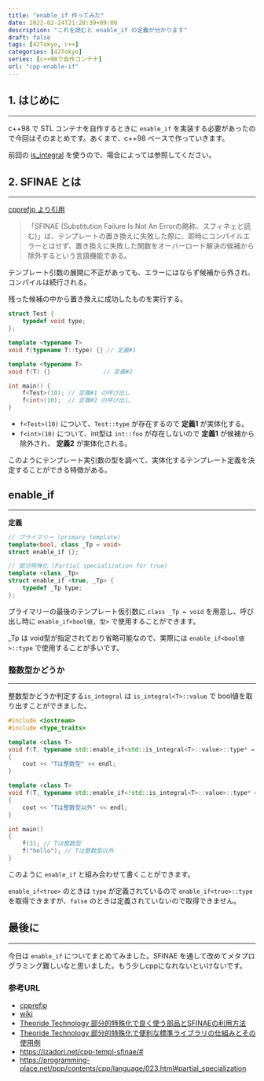 ```yaml
---
title: "enable_if 作ってみた"
date: 2022-02-24T21:28:39+09:00
description: "これを読むと enable_if の定義が分かります" 
draft: false
tags: [42Tokyo, c++] 
categories: [42Tokyo]
series: [c++98で自作コンテナ]
url: "cpp-enable-if"
---
```


## 1. はじめに
* * *
c++98 で STL コンテナを自作するときに `enable_if` を実装する必要があったので今回はそのまとめです。あくまで、c++98 ベースで作っていきます。

前回の [is_integral](https://public-jun.github.io/cpp-is-integral/) を使うので、場合によっては参照してください。

## 2. SFINAE とは
* * *
[cpprefjp より引用](https://cpprefjp.github.io/lang/cpp11/sfinae_expressions.html)
> 「SFINAE (Substitution Failure Is Not An Errorの略称、スフィネェと読む)」は、テンプレートの置き換えに失敗した際に、即時にコンパイルエラーとはせず、置き換えに失敗した関数をオーバーロード解決の候補から除外するという言語機能である。

テンプレート引数の展開に不正があっても、エラーにはならず候補から外され、コンパイルは続行される。

残った候補の中から置き換えに成功したものを実行する。
```cpp
struct Test {
    typedef void type;
};

template <typename T> 
void f(typename T::type) {} // 定義#1

template <typename T> 
void f(T) {}               // 定義#2

int main() {
    f<Test>(10); // 定義#1 の呼び出し
    f<int>(10);  // 定義#2 の呼び出し
}
```
- `f<Test>(10)` について、`Test::type` が存在するので **定義1** が実体化する。
- `f<int>(10)` について、int型は `int::foo` が存在しないので **定義1** が候補から除外され、 **定義2** が実体化される。

このようにテンプレート実引数の型を調べて、実体化するテンプレート定義を決定することができる特徴がある。 

## enable_if
* * *
**定義**
```cpp
// プライマリー (primary template)
template<bool, class _Tp = void>
struct enable_if {};

// 部分特殊化 (Partial specialization for true)
template <class _Tp>
struct enable_if <true, _Tp> {
    typedef _Tp type;
};
```
プライマリーの最後のテンプレート仮引数に `class _Tp = void` を用意し、呼び出し時に `enable_if<bool値, 型>` で使用することができます。

_Tp は void型が指定されており省略可能なので、実際には `enable_if<bool値>::type` で使用することが多いです。

### 整数型かどうか
* * *
整数型かどうか判定する`is_integral` は `is_integral<T>::value` で bool値を取り出すことができました。
```cpp
#include <iostream>
#include <type_traits>

template <class T>
void f(T, typename std::enable_if<std::is_integral<T>::value>::type* = NULL)
{
    cout << "Tは整数型" << endl;
}

template <class T>
void f(T, typename std::enable_if<!std::is_integral<T>::value>::type* = NULL)
{
    cout << "Tは整数型以外" << endl;
}

int main()
{
    f(3); // Tは整数型
    f("hello"); // Tは整数型以外
}
```
このように `enable_if` と組み合わせて書くことができます。

`enable_if<true>` のときは `type` が定義されているので `enable_if<true>::type` を取得できますが、`false` のときは定義されていないので取得できません。

## 最後に
* * *
今日は `enable_if` についてまとめてみました。SFINAE を通して改めてメタプログラミング難しいなと思いました。もう少しcppになれないといけないです。

### 参考URL
- [cpprefjp](https://cpprefjp.github.io/lang/cpp11/sfinae_expressions.html)
- [wiki](https://ja.wikipedia.org/wiki/SFINAE)
- [Theoride Technology 部分的特殊化で良く使う部品とSFINAEの利用方法](https://theolizer.com/cpp-school2/cpp-school2-6/)
- [Theoride Technology 部分的特殊化で便利な標準ライブラリの仕組みとその使用例](https://theolizer.com/cpp-school2/cpp-school2-7/)
- https://izadori.net/cpp-templ-sfinae/#
- https://programming-place.net/ppp/contents/cpp/language/023.html#partial_specialization

